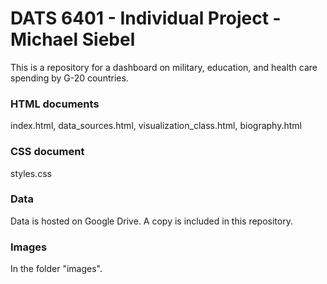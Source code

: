 # DATS 6401 - Individual Project - Michael Siebel

This is a repository for a dashboard on military, education, and health care spending by G-20 countries.

### HTML documents
index.html, 
data_sources.html, 
visualization_class.html, 
biography.html

### CSS document
styles.css

### Data
Data is hosted on Google Drive.  A copy is included in this repository.

### Images
In the folder "images".
